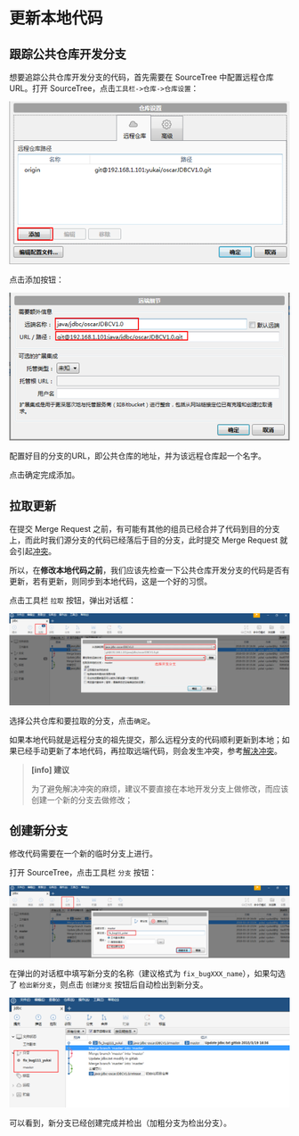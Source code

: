 # 更新本地代码

## 跟踪公共仓库开发分支

想要追踪公共仓库开发分支的代码，首先需要在 SourceTree 中配置远程仓库 URL。打开  SourceTree，点击`工具栏->仓库->仓库设置`：

![](/assets/sourcetree-add-url.png)

点击添加按钮：

![](/assets/sourcetree-url-detail.png)

配置好目的分支的URL，即公共仓库的地址，并为该远程仓库起一个名字。

点击确定完成添加。

## 拉取更新

在提交 Merge Request 之前，有可能有其他的组员已经合并了代码到目的分支上，而此时我们源分支的代码已经落后于目的分支，此时提交 Merge Request 就会引起[冲突](https://about.gitlab.com/2016/09/06/resolving-merge-conflicts-from-the-gitlab-ui/)。

所以，在**修改本地代码之前**，我们应该先检查一下公共仓库开发分支的代码是否有更新，若有更新，则同步到本地代码，这是一个好的习惯。

点击工具栏 `拉取` 按钮，弹出对话框：

![](/assets/sourcetree-pull.png)

选择公共仓库和要拉取的分支，点击`确定`。

如果本地代码就是远程分支的祖先提交，那么远程分支的代码顺利更新到本地；如果已经手动更新了本地代码，再拉取远端代码，则会发生冲突，参考[解决冲突](/others/merge-conflict)。

> **[info] 建议**
>
> 为了避免解决冲突的麻烦，建议不要直接在本地开发分支上做修改，而应该创建一个新的分支去做修改；

## 创建新分支

修改代码需要在一个新的临时分支上进行。
 
打开 SourceTree，点击工具栏 `分支` 按钮：

![](/assets/sourcetree-check-branch.png)

在弹出的对话框中填写新分支的名称（建议格式为 `fix_bugXXX_name`），如果勾选了 `检出新分支`，则点击 `创建分支` 按钮后自动检出到新分支。

![](/assets/sourcetree-show-newbranch.png)

可以看到，新分支已经创建完成并检出（加粗分支为检出分支）。






